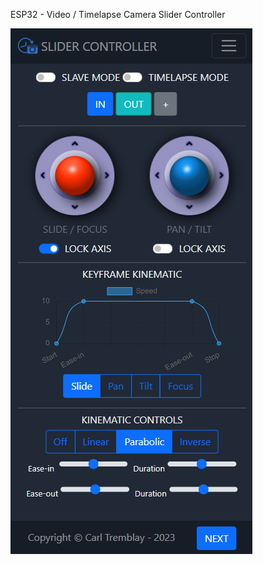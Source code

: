 ESP32 - Video / Timelapse Camera Slider Controller

![Home Page](https://github.com/cinosh07/ESP32_Camera_Slider/raw/main/screenshots/home.png)
